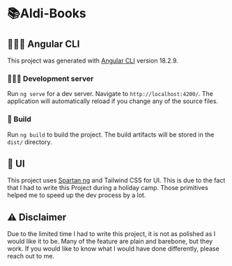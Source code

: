 # 📚Aldi-Books
## 👨🏼‍💻 Angular CLI
This project was generated with [Angular CLI](https://github.com/angular/angular-cli) version 18.2.9.

### 🏃🏼‍♂️ Development server
Run `ng serve` for a dev server. Navigate to `http://localhost:4200/`. The application will automatically reload if you change any of the source files.

### 🚀 Build
Run `ng build` to build the project. The build artifacts will be stored in the `dist/` directory.

## 🎨 UI
This project uses [Spartan ng](https://www.spartan.ng/) and Tailwind CSS for UI. This is due to the fact that I had to write this Project during a holiday camp.
Those primitives helped me to speed up the dev process by a lot.


## ⚠️ Disclaimer
Due to the limited time I had to write this project, it is not as polished as I would like it to be.
Many of the feature are plain and barebone, but they work. If you would like to know what I would have done differently, please reach out to me.
